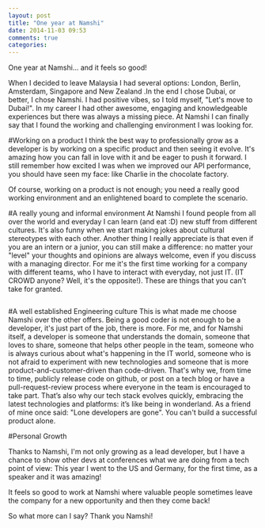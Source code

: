 ```yaml
---
layout: post
title: "One year at Namshi"
date: 2014-11-03 09:53
comments: true
categories: 
---
```



One year at Namshi... and it feels so good!

When I decided to leave Malaysia I had several options: London, Berlin, Amsterdam, Singapore and New Zealand .In the end I chose
Dubai, or better, I chose Namshi. I had positive vibes, so I told myself, "Let's move to Dubai!".
In my career I had other awesome, engaging and knowledgeable experiences but there was always a missing piece.
At Namshi I can finally say that I found the working and challenging environment I was looking for.


#Working on a product
I think the best way to professionally grow as a developer is by working on a specific product and then seeing it evolve.
It's amazing how you can fall in love with it and be eager to push it forward.
I still remember how excited I was when we improved our API performance, you should have seen my face: like Charlie in the chocolate factory.

<performance image>

Of course, working on a product is not enough; you need a really good working environment and an enlightened board to complete
the scenario.


#A really young and informal environment
At Namshi I found people from all over the world and everyday I can learn (and eat :D) new stuff from different cultures.
It's also funny when we start making jokes about cultural stereotypes with each other.
Another thing I really appreciate is that even if you are an intern or a junior, you can still make a difference: no matter your
"level" your thoughts and opinions are always welcome, even if you discuss with a managing director.
For me it's the first time working for a company with different teams, who I have to interact with everyday, not just IT. (IT CROWD anyone? Well, it's the opposite!).
These are things that you can't take for granted.

<image working with others>

#A well established Engineering culture
This is what made me choose Namshi over the other offers.
Being a good coder is not enough to be a developer, it's just part of the job, there is more.
For me, and for Namshi itself, a developer is someone that understands the domain, someone that loves to share, someone that helps
other people in the team, someone who is always curious about what's happening in the IT world, someone who is not afraid to experiment
with new technologies and someone that is more product-and-customer-driven than code-driven.
That's why we, from time to time, publicly release code on github, or post on a tech blog or have a pull-request-review process where everyone in the
team is encouraged to take part.
That’s also why our tech stack evolves quickly, embracing the latest technologies and platforms: it’s like being in wonderland.
As a friend of mine once said: "Lone developers are gone". You can't build a successful product alone.

#Personal Growth

Thanks to Namshi, I'm not only growing as a lead developer, but I have a chance to show other devs at conferences what we are doing from a tech point of view:
This year I went to the US and Germany, for the first time, as a speaker and it was amazing!

It feels so good to work at Namshi where valuable people sometimes leave the company for a new opportunity and then they come back!

So what more can I say? Thank you Namshi!

<images>